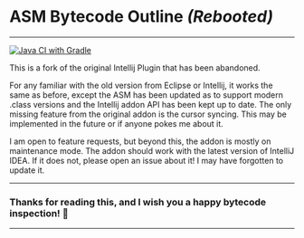 
# ASM Bytecode Outline *(Rebooted)*
***
[![Java CI with Gradle](https://github.com/LapisSea/asm-bytecode-intellij/actions/workflows/gradle.yml/badge.svg)](https://github.com/LapisSea/asm-bytecode-intellij/actions/workflows/gradle.yml)

This is a fork of the original Intellij Plugin that has been abandoned.

For any familiar with the old version from Eclipse or Intellij, it works the same as before, except the ASM has been updated as to support modern .class versions and the Intellij addon API has been kept up to date.
The only missing feature from the original addon is the cursor syncing. This may be implemented in the future or if anyone pokes me about it.

I am open to feature requests, but beyond this, the addon is mostly on maintenance mode.
The addon should work with the latest version of IntelliJ IDEA. If it does not, please open an issue about it! I may have forgotten to update it.

***
### Thanks for reading this, and I wish you a happy bytecode inspection! 🎉
***
